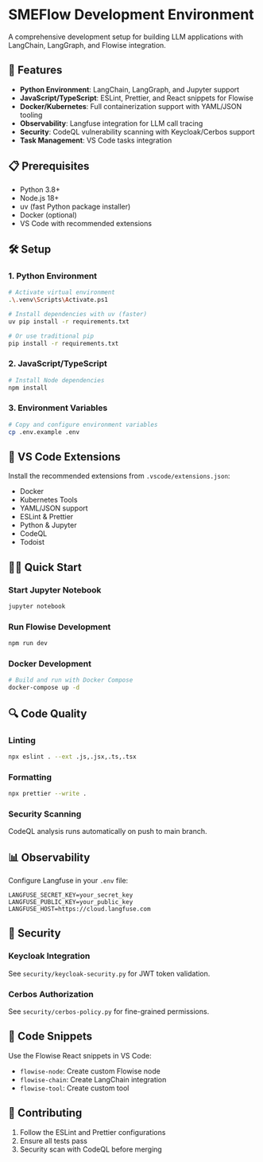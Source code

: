# SMEFlow Development Environment

A comprehensive development setup for building LLM applications with LangChain, LangGraph, and Flowise integration.

## 🚀 Features

- **Python Environment**: LangChain, LangGraph, and Jupyter support
- **JavaScript/TypeScript**: ESLint, Prettier, and React snippets for Flowise
- **Docker/Kubernetes**: Full containerization support with YAML/JSON tooling
- **Observability**: Langfuse integration for LLM call tracing
- **Security**: CodeQL vulnerability scanning with Keycloak/Cerbos support
- **Task Management**: VS Code tasks integration

## 📋 Prerequisites

- Python 3.8+
- Node.js 18+
- uv (fast Python package installer)
- Docker (optional)
- VS Code with recommended extensions

## 🛠️ Setup

### 1. Python Environment
```bash
# Activate virtual environment
.\.venv\Scripts\Activate.ps1

# Install dependencies with uv (faster)
uv pip install -r requirements.txt

# Or use traditional pip
pip install -r requirements.txt
```

### 2. JavaScript/TypeScript
```bash
# Install Node dependencies
npm install
```

### 3. Environment Variables
```bash
# Copy and configure environment variables
cp .env.example .env
```

## 🔧 VS Code Extensions

Install the recommended extensions from `.vscode/extensions.json`:

- Docker
- Kubernetes Tools
- YAML/JSON support
- ESLint & Prettier
- Python & Jupyter
- CodeQL
- Todoist

## 🏃‍♂️ Quick Start

### Start Jupyter Notebook
```bash
jupyter notebook
```

### Run Flowise Development
```bash
npm run dev
```

### Docker Development
```bash
# Build and run with Docker Compose
docker-compose up -d
```

## 🔍 Code Quality

### Linting
```bash
npx eslint . --ext .js,.jsx,.ts,.tsx
```

### Formatting
```bash
npx prettier --write .
```

### Security Scanning
CodeQL analysis runs automatically on push to main branch.

## 📊 Observability

Configure Langfuse in your `.env` file:
```env
LANGFUSE_SECRET_KEY=your_secret_key
LANGFUSE_PUBLIC_KEY=your_public_key
LANGFUSE_HOST=https://cloud.langfuse.com
```

## 🔐 Security

### Keycloak Integration
See `security/keycloak-security.py` for JWT token validation.

### Cerbos Authorization
See `security/cerbos-policy.py` for fine-grained permissions.

## 📝 Code Snippets

Use the Flowise React snippets in VS Code:
- `flowise-node`: Create custom Flowise node
- `flowise-chain`: Create LangChain integration
- `flowise-tool`: Create custom tool

## 🤝 Contributing

1. Follow the ESLint and Prettier configurations
2. Ensure all tests pass
3. Security scan with CodeQL before merging
